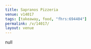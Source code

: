 ```yaml
---
title: Sapranos Pizzeria
venue: v14017
tags: [takeaway, food, "fhrs:694404"]
permalink: /v/14017/
layout: venue
---
```

null